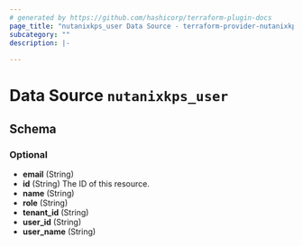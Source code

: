 ```yaml
---
# generated by https://github.com/hashicorp/terraform-plugin-docs
page_title: "nutanixkps_user Data Source - terraform-provider-nutanixkps"
subcategory: ""
description: |-
  
---
```


# Data Source `nutanixkps_user`





<!-- schema generated by tfplugindocs -->
## Schema

### Optional

- **email** (String)
- **id** (String) The ID of this resource.
- **name** (String)
- **role** (String)
- **tenant_id** (String)
- **user_id** (String)
- **user_name** (String)



